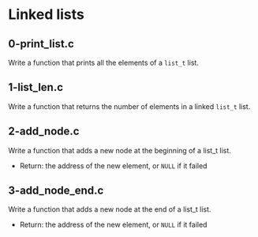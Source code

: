 # Linked lists

## 0-print_list.c
Write a function that prints all the elements of a `list_t` list.

## 1-list_len.c
Write a function that returns the number of elements in a linked `list_t` list.

## 2-add_node.c
Write a function that adds a new node at the beginning of a list_t list.
- Return: the address of the new element, or `NULL` if it failed

## 3-add_node_end.c
Write a function that adds a new node at the end of a list_t list.
- Return: the address of the new element, or `NULL` if it failed
